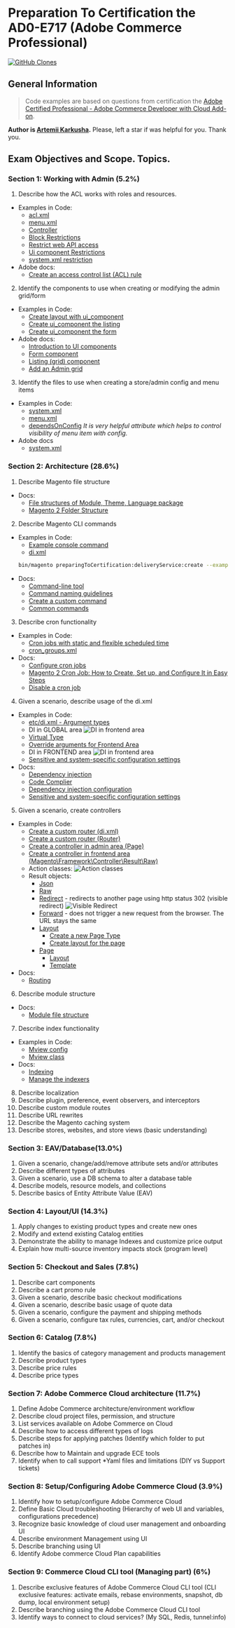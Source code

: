 # Preparation To Certification the AD0-E717 (Adobe Commerce Professional)

[![GitHub Clones](https://img.shields.io/badge/dynamic/json?color=success&label=Clone&query=count&url=https://gist.githubusercontent.com/artemii-karkusha/42d1c022aa1636af8cd54952f9d8c065/raw/clone.json&logo=github)](https://github.com/MShawon/github-clone-count-badge)


## General Information


> Code examples are based on questions from certification the [Adobe Certified Professional - Adobe Commerce Developer with Cloud Add-on](https://express.adobe.com/page/N9ImQqutQZ4eO/).

**Author is [Artemii Karkusha](https://www.linkedin.com/in/artemiy-karkusha/).**
Please, left a star if was helpful for you. Thank you. 

## Exam Objectives and Scope. Topics. 


### Section 1: Working with Admin (5.2%)

 1. Describe how the ACL works with roles and resources.   
 - Examples in Code:  
   - [acl.xml](etc/acl.xml?plain=1#L9)  
   - [menu.xml](etc/adminhtml/menu.xml?plain=1#L13)  
   - [Controller](Controller/Adminhtml/View/Index.php?plain=1#L19)  
   - [Block Restrictions](view/adminhtml/layout/preparingtocertification_view_index.xml?plain=1#L13)    
   - [Restrict web API access](etc/webapi.xml?plain=1#L11)  
   - [Ui component Restrictions](view/adminhtml/ui_component/delivery_service_listing.xml?plain=1#L33)  
   - [system.xml restriction](etc/adminhtml/system.xml?plain=1#L14)  
 - Adobe docs:  
   - [Create an access control list (ACL) rule](https://developer.adobe.com/commerce/php/tutorials/backend/create-access-control-list-rule/#step-1-define-the-custom-resources)
 2. Identify the components to use when creating or modifying the admin grid/form  
 - Examples in Code:  
   - [Create layout with ui_component](view/adminhtml/layout/delivery_service_deliveryservice_index.xml?plain=1#L8)  
   - [Create ui_component the listing](view/adminhtml/ui_component/delivery_service_listing.xml?plain=1#L7)  
   - [Create ui_component the form](view/adminhtml/ui_component/delivery_service_form.xml?plain=1#L6)  
 - Adobe docs:  
   - [Introduction to UI components](https://developer.adobe.com/commerce/frontend-core/ui-components/)  
   - [Form component](https://developer.adobe.com/commerce/frontend-core/ui-components/components/form/)  
   - [Listing (grid) component](https://developer.adobe.com/commerce/frontend-core/ui-components/components/listing-grid/)  
   - [Add an Admin grid](https://developer.adobe.com/commerce/php/development/components/add-admin-grid/)

 3. Identify the files to use when creating a store/admin config and menu items
 - Examples in Code:  
   - [system.xml](etc/adminhtml/system.xml)  
   - [menu.xml](etc/adminhtml/menu.xml)  
   - [dependsOnConfig](etc/adminhtml/menu.xml?plain=1#L29) *It is very helpful attribute which helps to control visibility of menu item with config.*  
 - Adobe docs
   - [system.xml](https://experienceleague.adobe.com/docs/commerce-operations/configuration-guide/files/config-reference-systemxml.html)

### Section 2: Architecture (28.6%)

 1. Describe Magento file structure  
 - Docs:  
   - [File structures of Module, Theme, Language package](https://developer.adobe.com/commerce/php/development/build/component-file-structure/)  
   - [Magento 2 Folder Structure](https://meetanshi.com/blog/magento-2-folder-structure/)
 2. Describe Magento CLI commands  
 - Examples in Code:
   - [Example console command](Console/Command/DeliveryService/Create.php)
   - [di.xml](etc/di.xml?plain=1#L13)
   ```sh
   bin/magento preparingToCertification:deliveryService:create --example_required_option=123 --example_none_option
   ```
 - Docs:
   - [Command-line tool](https://experienceleague.adobe.com/docs/commerce-operations/configuration-guide/cli/config-cli.html?lang=en)
   - [Command naming guidelines](https://developer.adobe.com/commerce/php/development/cli-commands/naming-guidelines/)
   - [Create a custom command](https://developer.adobe.com/commerce/php/development/cli-commands/custom/)
   - [Common commands](https://experienceleague.adobe.com/docs/commerce-operations/configuration-guide/cli/common-cli-commands.html?lang=en)
 3. Describe cron functionality  
 - Examples in Code:
   - [Cron jobs with static and flexible scheduled time](etc/crontab.xml?plain=1#L7)
   - [cron_groups.xml](etc/cron_groups.xml)
 - Docs:
   - [Configure cron jobs](https://experienceleague.adobe.com/docs/commerce-operations/configuration-guide/cli/configure-cron-jobs.html) 
   - [Magento 2 Cron Job: How to Create, Set up, and Configure It in Easy Steps](https://www.cloudways.com/blog/setup-magento-cron-job/)
   - [Disable a cron job](https://experienceleague.adobe.com/docs/commerce-operations/configuration-guide/crons/custom-cron-reference.html?lang=en#disable-a-cron-job)
 4. Given a scenario, describe usage of the di.xml  
 - Examples in Code:
   - [etc/di.xml - Argument types](etc/di.xml?plain=1#L23) 
   - DI in GLOBAL area
   ![DI in frontend area](docs/images/exampleHowDILokksInGlobalArea.png)
   - [Virtual Type](etc/frontend/di.xml?plain=1#L8)
   - [Override arguments for Frontend Area](etc/frontend/di.xml?plain=1#L17)
   - DI in FRONTEND area
   ![DI in frontend area](docs/images/exampleHowDILooksInFrontendArea.png)
   - [Sensitive and system-specific configuration settings](etc/di.xml?plain=1#L58)
  - Docs:
    - [Dependency injection](https://developer.adobe.com/commerce/php/development/components/dependency-injection/) 
    - [Code Complier](https://experienceleague.adobe.com/docs/commerce-operations/configuration-guide/cli/code-compiler.html)
    - [Dependency injection configuration](https://developer.adobe.com/commerce/php/development/build/dependency-injection-file/#areas-and-application-entry-points)
    - [Sensitive and system-specific configuration settings](https://developer.adobe.com/commerce/php/development/configuration/sensitive-environment-settings/#how-to-specify-values-as-sensitive-or-system-specific)
 5. Given a scenario, create controllers  
 - Examples in Code:
   - [Create a custom router (di.xml)](etc/di.xml?plain=1#L71)
   - [Create a custom router (Router)](Controller/CustomRouter.php)
   - [Create a controller in admin area (Page)](Controller/Adminhtml/View/Index.php)
   - [Create a controller in frontend area (Magento\Framework\Controller\Result\Raw)](Controller/Di/Example.php)
   - Action classes:
   ![Action classes](docs/images/httpMethodMap.png)
   - Result objects:
     - [Json](Controller/ActionsResults/Json.php)
     - [Raw](Controller/ActionsResults/Raw.php)
     - [Redirect](Controller/ActionsResults/Redirect.php) - redirects to another page using http status 302 (visible redirect)
       ![Visible Redirect](docs/images/visibleRedirect.png)
     - [Forward](Controller/ActionsResults/Forward.php) - does not trigger a new request from the browser. The URL stays the same
     - [Layout](Controller/ActionsResults/Layout.php)
       - [Create a new Page Type](etc/frontend/page_types.xml) 
       - [Create layout for the page](view/frontend/layout/example_result_layout_page.xml)
     - [Page](Controller/ActionsResults/Page.php)
       - [Layout](view/frontend/layout/ak_preparingtocertification_actionsresults_page.xml)
       - [Template](view/frontend/templates/actionsresults/page.phtml)
 - Docs:
   - [Routing](https://developer.adobe.com/commerce/php/development/components/routing/)
 6. Describe module structure  
 - Docs:
   - [Module file structure](https://developer.adobe.com/commerce/php/development/build/component-file-structure/#module-file-structure) 
 7. Describe index functionality
 - Examples in Code:
   - [Mview config](etc/mview.xml)
   - [Mview class](Model/Indexer/DeliveryService.php)
 - Docs:
   - [Indexing](https://developer.adobe.com/commerce/php/development/components/indexing/) 
   - [Manage the indexers](https://experienceleague.adobe.com/docs/commerce-operations/configuration-guide/cli/manage-indexers.html?lang=en)
 8. Describe localization  
 9. Describe plugin, preference, event observers, and interceptors  
 10. Describe custom module routes  
 11. Describe URL rewrites  
 12. Describe the Magento caching system  
 13. Describe stores, websites, and store views (basic understanding)  

### Section 3: EAV/Database(13.0%)

 1. Given a scenario, change/add/remove attribute sets and/or attributes  
 2. Describe different types of attributes  
 3. Given a scenario, use a DB schema to alter a database table  
 4. Describe models, resource models, and collections  
 5. Describe basics of Entity Attribute Value (EAV)  

### Section 4: Layout/UI (14.3%)

 1. Apply changes to existing product types and create new ones  
 2. Modify and extend existing Catalog entities  
 3. Demonstrate the ability to manage Indexes and customize price output  
 4. Explain how multi-source inventory impacts stock (program level)  

### Section 5: Checkout and Sales (7.8%)

 1. Describe cart components  
 2. Describe a cart promo rule  
 3. Given a scenario, describe basic checkout modifications  
 4. Given a scenario, describe basic usage of quote data  
 5. Given a scenario, configure the payment and shipping methods  
 6. Given a scenario, configure tax rules, currencies, cart, and/or checkout  

### Section 6: Catalog (7.8%)

 1. Identify the basics of category management and products management  
 2. Describe product types  
 3. Describe price rules  
 4. Describe price types  

### Section 7: Adobe Commerce Cloud architecture (11.7%)

 1. Define Adobe Commerce architecture/environment workflow  
 2. Describe cloud project files, permission, and structure  
 3. List services available on Adobe Commerce on Cloud  
 4. Describe how to access different types of logs  
 5. Describe steps for applying patches (Identify which folder to put patches in)  
 6. Describe how to Maintain and upgrade ECE tools  
 7. Identify when to call support *Yaml files and limitations (DIY vs Support tickets)  

### Section 8: Setup/Configuring Adobe Commerce Cloud (3.9%)

 1. Identify how to setup/configure Adobe Commerce Cloud  
 2. Define Basic Cloud troubleshooting (Hierarchy of web UI and variables, configurations precedence)  
 3. Recognize basic knowledge of cloud user management and onboarding UI  
 4. Describe environment Management using UI  
 5. Describe branching using UI  
 6. Identify Adobe commerce Cloud Plan capabilities  

### Section 9: Commerce Cloud CLI tool (Managing part) (6%)

 1. Describe exclusive features of Adobe Commerce Cloud CLI tool (CLI exclusive features: activate emails, rebase environments, snapshot, db dump, local environment setup)  
 2. Describe branching using the Adobe Commerce Cloud CLI tool  
 3. Identify ways to connect to cloud services? (My SQL, Redis, tunnel:info)  



